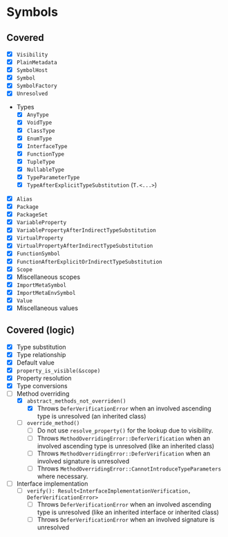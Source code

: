 # Symbols

## Covered

* [x] `Visibility`
* [x] `PlainMetadata`
* [x] `SymbolHost`
* [x] `Symbol`
* [x] `SymbolFactory`
* [x] `Unresolved`
* Types
  * [x] `AnyType`
  * [x] `VoidType`
  * [x] `ClassType`
  * [x] `EnumType`
  * [x] `InterfaceType`
  * [x] `FunctionType`
  * [x] `TupleType`
  * [x] `NullableType`
  * [x] `TypeParameterType`
  * [x] `TypeAfterExplicitTypeSubstitution` (`T.<...>`)
* [x] `Alias`
* [x] `Package`
* [x] `PackageSet`
* [x] `VariableProperty`
* [x] `VariablePropertyAfterIndirectTypeSubstitution`
* [x] `VirtualProperty`
* [x] `VirtualPropertyAfterIndirectTypeSubstitution`
* [x] `FunctionSymbol`
* [x] `FunctionAfterExplicitOrIndirectTypeSubstitution`
* [x] `Scope`
* [x] Miscellaneous scopes
* [x] `ImportMetaSymbol`
* [x] `ImportMetaEnvSymbol`
* [x] `Value`
* [x] Miscellaneous values

## Covered (logic)

* [x] Type substitution
* [x] Type relationship
* [x] Default value
* [x] `property_is_visible(&scope)`
* [x] Property resolution
* [x] Type conversions
* [ ] Method overriding
  * [x] `abstract_methods_not_overriden()`
    * [x] Throws `DeferVerificationError` when an involved ascending type is unresolved (an inherited class)
  * [ ] `override_method()`
    * [ ] Do not use `resolve_property()` for the lookup due to visibility.
    * [ ] Throws `MethodOverridingError::DeferVerification` when an involved ascending type is unresolved (like an inherited class)
    * [ ] Throws `MethodOverridingError::DeferVerification` when an involved signature is unresolved
    * [ ] Throws `MethodOverridingError::CannotIntroduceTypeParameters` where necessary.
* [ ] Interface implementation
  * [ ] `verify(): Result<InterfaceImplementationVerification, DeferVerificationError>`
    * [ ] Throws `DeferVerificationError` when an involved ascending type is unresolved (like an inherited interface or inherited class)
    * [ ] Throws `DeferVerificationError` when an involved signature is unresolved